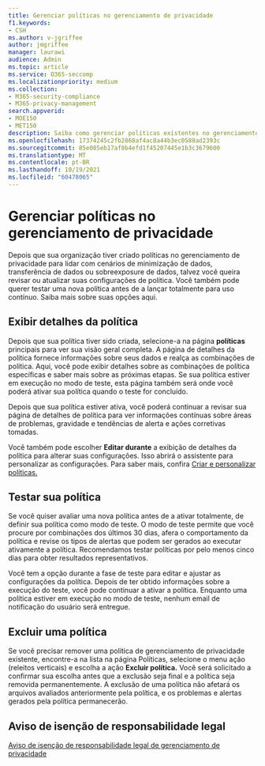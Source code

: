 ```yaml
---
title: Gerenciar políticas no gerenciamento de privacidade
f1.keywords:
- CSH
ms.author: v-jgriffee
author: jmgriffee
manager: laurawi
audience: Admin
ms.topic: article
ms.service: O365-seccomp
ms.localizationpriority: medium
ms.collection:
- M365-security-compliance
- M365-privacy-management
search.appverid:
- MOE150
- MET150
description: Saiba como gerenciar políticas existentes no gerenciamento de privacidade.
ms.openlocfilehash: 17374245c2fb2868af4ac8a44b3ec0588ad2393c
ms.sourcegitcommit: 85e085eb17af8b4efd1f45207445e1b3c3679600
ms.translationtype: MT
ms.contentlocale: pt-BR
ms.lasthandoff: 10/19/2021
ms.locfileid: "60478065"
---
```

# <a name="manage-policies-in-privacy-management"></a>Gerenciar políticas no gerenciamento de privacidade

Depois que sua organização tiver criado políticas no gerenciamento de privacidade para lidar com cenários de minimização de dados, transferência de dados ou sobreexposure de dados, talvez você queira revisar ou atualizar suas configurações de política. Você também pode querer testar uma nova política antes de a lançar totalmente para uso contínuo. Saiba mais sobre suas opções aqui.

## <a name="view-policy-details"></a>Exibir detalhes da política

Depois que sua política tiver sido criada, selecione-a na página **políticas** principais para ver sua visão geral completa. A página de detalhes da política fornece informações sobre seus dados e realça as combinações de política. Aqui, você pode exibir detalhes sobre as combinações de política específicas e saber mais sobre as próximas etapas. Se sua política estiver em execução no modo de teste, esta página também será onde você poderá ativar sua política quando o teste for concluído.

Depois que sua política estiver ativa, você poderá continuar a revisar sua página de detalhes de política para ver informações contínuas sobre áreas de problemas, gravidade e tendências de alerta e ações corretivas tomadas.

Você também pode escolher **Editar durante** a exibição de detalhes da política para alterar suas configurações. Isso abrirá o assistente para personalizar as configurações. Para saber mais, confira [Criar e personalizar políticas.](privacy-management-policies-create.md)

## <a name="test-your-policy"></a>Testar sua política

Se você quiser avaliar uma nova política antes de a ativar totalmente, de definir sua política como modo de teste. O modo de teste permite que você procure por combinações dos últimos 30 dias, afera o comportamento da política e revise os tipos de alertas que podem ser gerados ao executar ativamente a política. Recomendamos testar políticas por pelo menos cinco dias para obter resultados representativos.

Você tem a opção durante a fase de teste para editar e ajustar as configurações da política. Depois de ter obtido informações sobre a execução do teste, você pode continuar a ativar a política. Enquanto uma política estiver em execução no modo de teste, nenhum email de notificação do usuário será entregue.

## <a name="delete-a-policy"></a>Excluir uma política

Se você precisar remover uma política de gerenciamento de privacidade existente, encontre-a na lista na página Políticas, selecione o menu ação (releitos verticais) e escolha a ação **Excluir política.** Você será solicitado a confirmar sua escolha antes que a exclusão seja final e a política seja removida permanentemente. A exclusão de uma política não afetará os arquivos avaliados anteriormente pela política, e os problemas e alertas gerados pela política permanecerão.

## <a name="legal-disclaimer"></a>Aviso de isenção de responsabilidade legal

[Aviso de isenção de responsabilidade legal de gerenciamento de privacidade](privacy-management-disclaimer.md)
